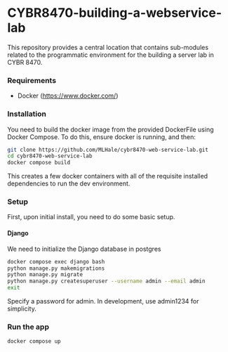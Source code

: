 # CYBR8470-building-a-webservice-lab
This repository provides a central location that contains sub-modules related to the programmatic environment for the building a server lab in CYBR 8470.

### Requirements
* Docker (https://www.docker.com/)

### Installation
You need to build the docker image from the provided DockerFile using Docker Compose. To do this, ensure docker is running, and then:

```bash
git clone https://github.com/MLHale/cybr8470-web-service-lab.git
cd cybr8470-web-service-lab
docker compose build
```

This creates a few docker containers with all of the requisite installed dependencies to run the dev environment.

### Setup
First, upon initial install, you need to do some basic setup.

#### Django
We need to initialize the Django database in postgres

```bash
docker compose exec django bash
python manage.py makemigrations
python manage.py migrate
python manage.py createsuperuser --username admin --email admin
exit
```
Specify a password for admin. In development, use admin1234 for simplicity.

### Run the app
```bash
docker compose up
```

